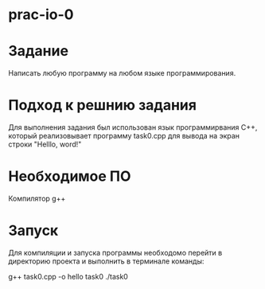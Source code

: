 # prac-io-0
# Задание
Написать любую программу на любом языке программирования.
# Подход к решнию задания
Для выполнения задания был использован язык программирвания C++, который реализовывает программу task0.cpp для вывода на экран строки "Helllo, word!"
# Необходимое ПО
Компилятор g++
# Запуск
Для компиляции и запуска программы необходомо перейти в директорию проекта и выполнить в терминале команды:

g++ task0.cpp -o hello task0
./task0
